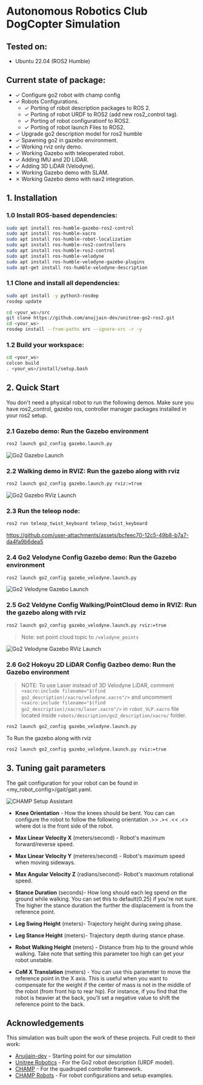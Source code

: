# Autonomous Robotics Club DogCopter Simulation

## Tested on:
- Ubuntu 22.04 (ROS2 Humble)

## Current state of package:

- &check; Configure go2 robot with champ config
- &check; Robots Configurations.
    - &check; Porting of robot description packages to ROS 2.
    - &check; Porting of robot URDF to ROS2 (add new ros2_control tag).
    - &check; Porting of robot configurationf to ROS2.
    - &check; Porting of robot launch Files to ROS2.
- &check; Upgrade go2 description model for ros2 humble
- &check; Spawning go2 in gazebo environment.
- &check; Working rviz only demo.
- &check; Working Gazebo with teleoperated robot.
- &check; Adding IMU and 2D LiDAR.
- &check; Adding 3D LiDAR (Velodyne).
- &cross; Working Gazebo demo with SLAM.
- &cross; Working Gazebo demo with nav2 integration.

## 1. Installation

### 1.0 Install ROS-based dependencies:
```bash
sudo apt install ros-humble-gazebo-ros2-control
sudo apt install ros-humble-xacro
sudo apt install ros-humble-robot-localization
sudo apt install ros-humble-ros2-controllers
sudo apt install ros-humble-ros2-control
sudo apt install ros-humble-velodyne
sudo apt install ros-humble-velodyne-gazebo-plugins
sudo apt-get install ros-humble-velodyne-description
```

### 1.1 Clone and install all dependencies:
    
```bash
sudo apt install -y python3-rosdep
rosdep update

cd <your_ws>/src
git clone https://github.com/anujjain-dev/unitree-go2-ros2.git
cd <your_ws>
rosdep install --from-paths src --ignore-src -r -y
```

### 1.2 Build your workspace:
```bash
cd <your_ws>
colcon build
. <your_ws>/install/setup.bash
```
## 2. Quick Start

You don't need a physical robot to run the following demos. Make sure you have ros2_control, gazebo ros, controller manager packages installed in your ros2 setup.

### 2.1 Gazebo demo: Run the Gazebo environment
```bash
ros2 launch go2_config gazebo.launch.py
```
![Go2 Gazebo Launch](.docs/gazebo_launch.png)

### 2.2 Walking demo in RVIZ: Run the gazebo along with rviz
```bash
ros2 launch go2_config gazebo.launch.py rviz:=true
```
![Go2 Gazebo RViz Launch](.docs/gazebo_rviz_launch.png)

### 2.3 Run the teleop node:
```bash
ros2 run teleop_twist_keyboard teleop_twist_keyboard
```
https://github.com/user-attachments/assets/bcfeec70-12c5-49b8-b7a7-da4fa9b6dea5

### 2.4 Go2 Velodyne Config Gazebo demo: Run the Gazebo environment
```bash
ros2 launch go2_config gazebo_velodyne.launch.py 
```
![Go2 Velodyne Gazebo Launch](.docs/gazebo_velodyne_launch.png)

### 2.5 Go2 Veldyne Config Walking/PointCloud demo in RVIZ: Run the gazebo along with rviz
```bash
ros2 launch go2_config gazebo_velodyne.launch.py rviz:=true
```

> Note: set point cloud topic to `/velodyne_points`

![Go2 Velodyne Gazebo RViz Launch](.docs/gazebo_velodyne_rviz_launch.png)

### 2.6 Go2 Hokoyu 2D LiDAR Config Gazbeo demo: Run the Gazebo environment

> NOTE: To use Laser instead of 3D Velodyne LiDAR, comment `<xacro:include filename="$(find go2_description)/xacro/velodyne.xacro"/>` and uncomment `<xacro:include filename="$(find go2_description)/xacro/laser.xacro"/>` in `robot_VLP.xacro` file located inside `robots/description/go2_description/xacro/` folder.

```bash
ros2 launch go2_config gazebo_velodyne.launch.py 
```

To Run the gazebo along with rviz
```bash
ros2 launch go2_config gazebo_velodyne.launch.py rviz:=true
```

## 3. Tuning gait parameters

The gait configuration for your robot can be found in <my_robot_config>/gait/gait.yaml.

![CHAMP Setup Assistant](https://raw.githubusercontent.com/chvmp/champ_setup_assistant/master/docs/images/gait_parameters.png)

- **Knee Orientation** - How the knees should be bent. You can can configure the robot to follow the following orientation .>> .>< .<< .<> where dot is the front side of the robot.

- **Max Linear Velocity X** (meters/second) - Robot's maximum forward/reverse speed.

- **Max Linear Velocity Y** (meteres/second) - Robot's maximum speed when moving sideways.

- **Max Angular Velocity Z** (radians/second)- Robot's maximum rotational speed.

- **Stance Duration** (seconds)- How long should each leg spend on the ground while walking. You can set this to default(0.25) if you're not sure. The higher the stance duration the further the displacement is from the reference point.

- **Leg Swing Height** (meters)- Trajectory height during swing phase.

- **Leg Stance Height** (meters)- Trajectory depth during stance phase.

- **Robot Walking Height** (meters) - Distance from hip to the ground while walking. Take note that setting this parameter too high can get your robot unstable.

- **CoM X Translation** (meters) - You can use this parameter to move the reference point in the X axis. This is useful when you want to compensate for the weight if the center of mass is not in the middle of the robot (from front hip to rear hip). For instance, if you find that the robot is heavier at the back, you'll set a negative value to shift the reference point to the back.


## Acknowledgements

This simulation was built upon the work of these projects. Full credit to their work:

* [Anujjain-dev](https://github.com/anujjain-dev/unitree-go2-ros2/tree/humble) - Starting point for our simulation
* [Unitree Robotics](https://github.com/unitreerobotics/unitree_ros) - For the Go2 robot description (URDF model).
* [CHAMP](https://github.com/chvmp/champ) - For the quadruped controller framework.
* [CHAMP Robots](https://github.com/chvmp/robots) - For robot configurations and setup examples.